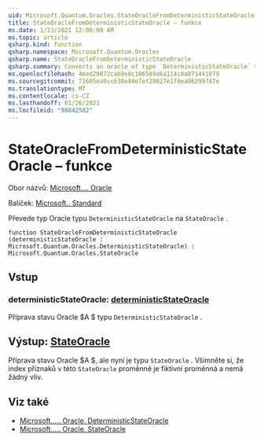 ```yaml
---
uid: Microsoft.Quantum.Oracles.StateOracleFromDeterministicStateOracle
title: StateOracleFromDeterministicStateOracle – funkce
ms.date: 1/23/2021 12:00:00 AM
ms.topic: article
qsharp.kind: function
qsharp.namespace: Microsoft.Quantum.Oracles
qsharp.name: StateOracleFromDeterministicStateOracle
qsharp.summary: Converts an oracle of type `DeterministicStateOracle` to `StateOracle`.
ms.openlocfilehash: 4eed29072cab9e8c106509a6a114c8a071441079
ms.sourcegitcommit: 71605ea9cc630e84e7ef29027e1f0ea06299747e
ms.translationtype: MT
ms.contentlocale: cs-CZ
ms.lasthandoff: 01/26/2021
ms.locfileid: "98842502"
---
```

# <a name="stateoraclefromdeterministicstateoracle-function"></a>StateOracleFromDeterministicStateOracle – funkce

Obor názvů: [Microsoft.... Oracle](xref:Microsoft.Quantum.Oracles)

Balíček: [Microsoft.. Standard](https://nuget.org/packages/Microsoft.Quantum.Standard)


Převede typ Oracle typu `DeterministicStateOracle` na `StateOracle` .

```qsharp
function StateOracleFromDeterministicStateOracle (deterministicStateOracle : Microsoft.Quantum.Oracles.DeterministicStateOracle) : Microsoft.Quantum.Oracles.StateOracle
```


## <a name="input"></a>Vstup

### <a name="deterministicstateoracle--deterministicstateoracle"></a>deterministicStateOracle: [deterministicStateOracle](xref:Microsoft.Quantum.Oracles.DeterministicStateOracle)

Příprava stavu Oracle $A $ typu `DeterministicStateOracle` .



## <a name="output--stateoracle"></a>Výstup: [StateOracle](xref:Microsoft.Quantum.Oracles.StateOracle)

Příprava stavu Oracle $A $, ale nyní je typu `StateOracle` . Všimněte si, že index příznaků v této `StateOracle` proměnné je fiktivní proměnná a nemá žádný vliv.

## <a name="see-also"></a>Viz také

- [Microsoft..... Oracle. DeterministicStateOracle](xref:Microsoft.Quantum.Oracles.DeterministicStateOracle)
- [Microsoft..... Oracle. StateOracle](xref:Microsoft.Quantum.Oracles.StateOracle)